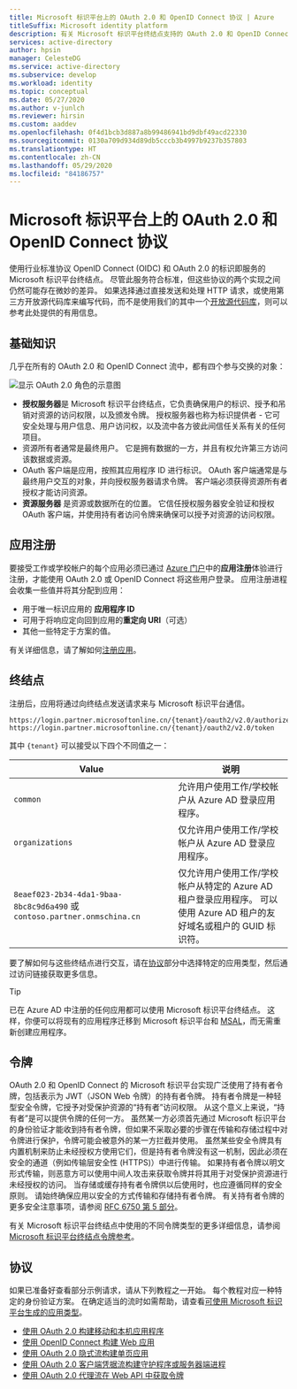 ```yaml
---
title: Microsoft 标识平台上的 OAuth 2.0 和 OpenID Connect 协议 | Azure
titleSuffix: Microsoft identity platform
description: 有关 Microsoft 标识平台终结点支持的 OAuth 2.0 和 OpenID Connect 协议的指导。
services: active-directory
author: hpsin
manager: CelesteDG
ms.service: active-directory
ms.subservice: develop
ms.workload: identity
ms.topic: conceptual
ms.date: 05/27/2020
ms.author: v-junlch
ms.reviewer: hirsin
ms.custom: aaddev
ms.openlocfilehash: 0f4d1bcb3d887a8b99486941bd9dbf49acd22330
ms.sourcegitcommit: 0130a709d934d89db5cccb3b4997b9237b357803
ms.translationtype: HT
ms.contentlocale: zh-CN
ms.lasthandoff: 05/29/2020
ms.locfileid: "84186757"
---
```

# <a name="oauth-20-and-openid-connect-protocols-on-microsoft-identity-platform"></a>Microsoft 标识平台上的 OAuth 2.0 和 OpenID Connect 协议

使用行业标准协议 OpenID Connect (OIDC) 和 OAuth 2.0 的标识即服务的 Microsoft 标识平台终结点。 尽管此服务符合标准，但这些协议的两个实现之间仍然可能存在微妙的差异。 如果选择通过直接发送和处理 HTTP 请求，或使用第三方开放源代码库来编写代码，而不是使用我们的其中一个[开放源代码库](reference-v2-libraries.md)，则可以参考此处提供的有用信息。

## <a name="the-basics"></a>基础知识

几乎在所有的 OAuth 2.0 和 OpenID Connect 流中，都有四个参与交换的对象：

![显示 OAuth 2.0 角色的示意图](./media/active-directory-v2-flows/protocols-roles.svg)

* **授权服务器**是 Microsoft 标识平台终结点，它负责确保用户的标识、授予和吊销对资源的访问权限，以及颁发令牌。 授权服务器也称为标识提供者 - 它可安全处理与用户信息、用户访问权，以及流中各方彼此间信任关系有关的任何项目。
* 资源所有者通常是最终用户。 它是拥有数据的一方，并且有权允许第三方访问该数据或资源。
* OAuth 客户端是应用，按照其应用程序 ID 进行标识。 OAuth 客户端通常是与最终用户交互的对象，并向授权服务器请求令牌。 客户端必须获得资源所有者授权才能访问资源。
* **资源服务器** 是资源或数据所在的位置。 它信任授权服务器安全验证和授权 OAuth 客户端，并使用持有者访问令牌来确保可以授予对资源的访问权限。

## <a name="app-registration"></a>应用注册

要接受工作或学校帐户的每个应用必须已通过 [Azure 门户](https://portal.azure.cn/#blade/Microsoft_AAD_RegisteredApps/ApplicationsListBlade)中的**应用注册**体验进行注册，才能使用 OAuth 2.0 或 OpenID Connect 将这些用户登录。 应用注册进程会收集一些值并将其分配到应用：

* 用于唯一标识应用的 **应用程序 ID**
* 可用于将响应定向回到应用的**重定向 URI**（可选）
* 其他一些特定于方案的值。

有关详细信息，请了解如何[注册应用](quickstart-register-app.md)。

## <a name="endpoints"></a>终结点

注册后，应用将通过向终结点发送请求来与 Microsoft 标识平台通信。

```
https://login.partner.microsoftonline.cn/{tenant}/oauth2/v2.0/authorize
https://login.partner.microsoftonline.cn/{tenant}/oauth2/v2.0/token
```

其中 `{tenant}` 可以接受以下四个不同值之一：

| Value | 说明 |
| --- | --- |
| `common` | 允许用户使用工作/学校帐户从 Azure AD 登录应用程序。 |
| `organizations` | 仅允许用户使用工作/学校帐户从 Azure AD 登录应用程序。 |
| `8eaef023-2b34-4da1-9baa-8bc8c9d6a490` 或 `contoso.partner.onmschina.cn` | 仅允许用户使用工作/学校帐户从特定的 Azure AD 租户登录应用程序。 可以使用 Azure AD 租户的友好域名或租户的 GUID 标识符。 |

要了解如何与这些终结点进行交互，请在[协议](#protocols)部分中选择特定的应用类型，然后通过访问链接获取更多信息。

> [!TIP]
> 已在 Azure AD 中注册的任何应用都可以使用 Microsoft 标识平台终结点。  这样，你便可以将现有的应用程序迁移到 Microsoft 标识平台和 [MSAL](reference-v2-libraries.md)，而无需重新创建应用程序。  

## <a name="tokens"></a>令牌

OAuth 2.0 和 OpenID Connect 的 Microsoft 标识平台实现广泛使用了持有者令牌，包括表示为 JWT（JSON Web 令牌）的持有者令牌。 持有者令牌是一种轻型安全令牌，它授予对受保护资源的“持有者”访问权限。 从这个意义上来说，“持有者”是可以提供令牌的任何一方。 虽然某一方必须首先通过 Microsoft 标识平台的身份验证才能收到持有者令牌，但如果不采取必要的步骤在传输和存储过程中对令牌进行保护，令牌可能会被意外的某一方拦截并使用。 虽然某些安全令牌具有内置机制来防止未经授权方使用它们，但是持有者令牌没有这一机制，因此必须在安全的通道（例如传输层安全性 (HTTPS)）中进行传输。 如果持有者令牌以明文形式传输，则恶意方可以使用中间人攻击来获取令牌并将其用于对受保护资源进行未经授权的访问。 当存储或缓存持有者令牌供以后使用时，也应遵循同样的安全原则。 请始终确保应用以安全的方式传输和存储持有者令牌。 有关持有者令牌的更多安全注意事项，请参阅 [RFC 6750 第 5 部分](https://tools.ietf.org/html/rfc6750)。

有关 Microsoft 标识平台终结点中使用的不同令牌类型的更多详细信息，请参阅 [Microsoft 标识平台终结点令牌参考](access-tokens.md)。

## <a name="protocols"></a>协议

如果已准备好查看部分示例请求，请从下列教程之一开始。 每个教程对应一种特定的身份验证方案。 在确定适当的流时如需帮助，请查看[可使用 Microsoft 标识平台生成的应用类型](v2-app-types.md)。

* [使用 OAuth 2.0 构建移动和本机应用程序](v2-oauth2-auth-code-flow.md)
* [使用 OpenID Connect 构建 Web 应用](v2-protocols-oidc.md)
* [使用 OAuth 2.0 隐式流构建单页应用](v2-oauth2-implicit-grant-flow.md)
* [使用 OAuth 2.0 客户端凭据流构建守护程序或服务器端进程](v2-oauth2-client-creds-grant-flow.md)
* [使用 OAuth 2.0 代理流在 Web API 中获取令牌](v2-oauth2-on-behalf-of-flow.md)

